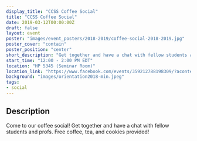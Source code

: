 ```yaml
---
display_title: "CCSS Coffee Social"
title: "CCSS Coffee Social"
date: 2019-03-12T00:00:00Z
draft: false
layout: event
poster: "images/event_posters/2018-2019/coffee-social-2018-2019.jpg"
poster_cover: "contain"
poster_position: "center"
short_description: "Get together and have a chat with fellow students and profs."
start_time: "12:00 - 2:00 PM EDT"
location: "HP 5345 (Seminar Room)"
location_link: "https://www.facebook.com/events/359212788198309/?acontext=%7B%22event_action_history%22%3A[%7B%22surface%22%3A%22page%22%7D]%7D"
background: "images/orientation2018-min.jpeg"
tags:
- social
---
```


## Description

Come to our coffee social! Get together and have a chat with fellow students and profs. Free coffee, tea, and cookies provided!